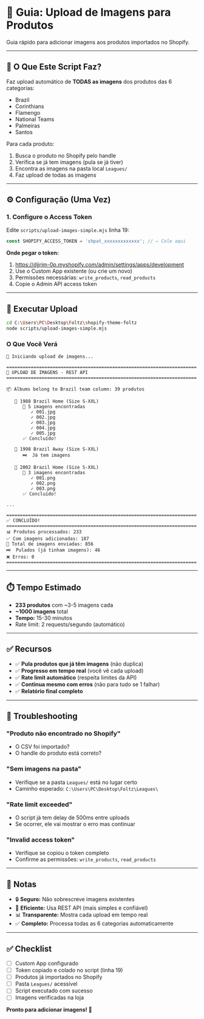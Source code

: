 # 📸 Guia: Upload de Imagens para Produtos

Guia rápido para adicionar imagens aos produtos importados no Shopify.

---

## 🎯 O Que Este Script Faz?

Faz upload automático de **TODAS as imagens** dos produtos das 6 categorias:
- Brazil
- Corinthians
- Flamengo
- National Teams
- Palmeiras
- Santos

Para cada produto:
1. Busca o produto no Shopify pelo handle
2. Verifica se já tem imagens (pula se já tiver)
3. Encontra as imagens na pasta local `Leagues/`
4. Faz upload de todas as imagens

---

## ⚙️ Configuração (Uma Vez)

### 1. Configure o Access Token

Edite `scripts/upload-images-simple.mjs` linha 19:

```javascript
const SHOPIFY_ACCESS_TOKEN = 'shpat_xxxxxxxxxxxxx'; // ← Cole aqui
```

**Onde pegar o token:**
1. https://djjrjm-0p.myshopify.com/admin/settings/apps/development
2. Use o Custom App existente (ou crie um novo)
3. Permissões necessárias: `write_products`, `read_products`
4. Copie o Admin API access token

---

## 🚀 Executar Upload

```bash
cd C:\Users\PC\Desktop\Foltz\shopify-theme-foltz
node scripts/upload-images-simple.mjs
```

### O Que Você Verá

```
🚀 Iniciando upload de imagens...

======================================================================
📸 UPLOAD DE IMAGENS - REST API
======================================================================

📦 Albums belong to Brazil team column: 39 produtos

   📄 1988 Brazil Home (Size S-XXL)
      📸 5 imagens encontradas
         ✓ 001.jpg
         ✓ 002.jpg
         ✓ 003.jpg
         ✓ 004.jpg
         ✓ 005.jpg
      ✅ Concluído!

   📄 1998 Brazil Away (Size S-XXL)
      ⏭️  Já tem imagens

   📄 2002 Brazil Home (Size S-XXL)
      📸 3 imagens encontradas
         ✓ 001.png
         ✓ 002.png
         ✓ 003.png
      ✅ Concluído!

...

======================================================================
✅ CONCLUÍDO!
======================================================================
📊 Produtos processados: 233
✅ Com imagens adicionadas: 187
📸 Total de imagens enviadas: 856
⏭️  Pulados (já tinham imagens): 46
❌ Erros: 0
======================================================================
```

---

## ⏱️ Tempo Estimado

- **233 produtos** com ~3-5 imagens cada
- **~1000 imagens** total
- **Tempo:** 15-30 minutos
- Rate limit: 2 requests/segundo (automático)

---

## ✅ Recursos

- ✅ **Pula produtos que já têm imagens** (não duplica)
- ✅ **Progresso em tempo real** (você vê cada upload)
- ✅ **Rate limit automático** (respeita limites da API)
- ✅ **Continua mesmo com erros** (não para tudo se 1 falhar)
- ✅ **Relatório final completo**

---

## 🔧 Troubleshooting

### "Produto não encontrado no Shopify"
- O CSV foi importado?
- O handle do produto está correto?

### "Sem imagens na pasta"
- Verifique se a pasta `Leagues/` está no lugar certo
- Caminho esperado: `C:\Users\PC\Desktop\Foltz\Leagues\`

### "Rate limit exceeded"
- O script já tem delay de 500ms entre uploads
- Se ocorrer, ele vai mostrar o erro mas continuar

### "Invalid access token"
- Verifique se copiou o token completo
- Confirme as permissões: `write_products`, `read_products`

---

## 📌 Notas

- 🔒 **Seguro:** Não sobrescreve imagens existentes
- 🚀 **Eficiente:** Usa REST API (mais simples e confiável)
- 📊 **Transparente:** Mostra cada upload em tempo real
- ✅ **Completo:** Processa todas as 6 categorias automaticamente

---

## ✅ Checklist

- [ ] Custom App configurado
- [ ] Token copiado e colado no script (linha 19)
- [ ] Produtos já importados no Shopify
- [ ] Pasta `Leagues/` acessível
- [ ] Script executado com sucesso
- [ ] Imagens verificadas na loja

**Pronto para adicionar imagens! 📸**
